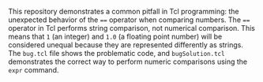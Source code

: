 This repository demonstrates a common pitfall in Tcl programming:  the unexpected behavior of the `==` operator when comparing numbers. The `==` operator in Tcl performs string comparison, not numerical comparison.  This means that `1` (an integer) and `1.0` (a floating point number) will be considered unequal because they are represented differently as strings. The `bug.tcl` file shows the problematic code, and `bugSolution.tcl` demonstrates the correct way to perform numeric comparisons using the `expr` command.